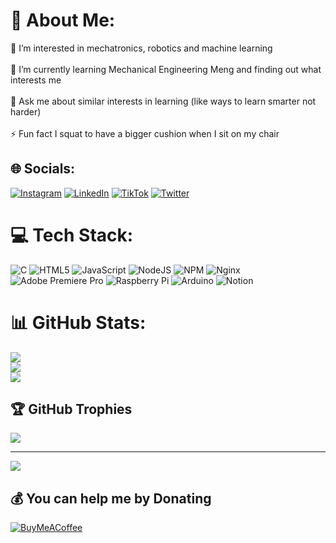 # 💫 About Me:
👀 I’m interested in mechatronics, robotics and machine learning<br><br>🌱 I’m currently learning Mechanical Engineering Meng and finding out what interests me<br><br>💬 Ask me about similar interests in learning (like ways to learn smarter not harder)<br><br>⚡ Fun fact I squat to have a bigger cushion when I sit on my chair


## 🌐 Socials:
[![Instagram](https://img.shields.io/badge/Instagram-%23E4405F.svg?logo=Instagram&logoColor=white)](https://instagram.com/eddiesemenov_) [![LinkedIn](https://img.shields.io/badge/LinkedIn-%230077B5.svg?logo=linkedin&logoColor=white)](https://linkedin.com/in/EddieSemenov) [![TikTok](https://img.shields.io/badge/TikTok-%23000000.svg?logo=TikTok&logoColor=white)](https://tiktok.com/@eddiesemenov) [![Twitter](https://img.shields.io/badge/Twitter-%231DA1F2.svg?logo=Twitter&logoColor=white)](https://twitter.com/SemenovEddie) 

# 💻 Tech Stack:
![C](https://img.shields.io/badge/c-%2300599C.svg?style=flat&logo=c&logoColor=white) ![HTML5](https://img.shields.io/badge/html5-%23E34F26.svg?style=flat&logo=html5&logoColor=white) ![JavaScript](https://img.shields.io/badge/javascript-%23323330.svg?style=flat&logo=javascript&logoColor=%23F7DF1E) ![NodeJS](https://img.shields.io/badge/node.js-6DA55F?style=flat&logo=node.js&logoColor=white) ![NPM](https://img.shields.io/badge/NPM-%23000000.svg?style=flat&logo=npm&logoColor=white) ![Nginx](https://img.shields.io/badge/nginx-%23009639.svg?style=flat&logo=nginx&logoColor=white) ![Adobe Premiere Pro](https://img.shields.io/badge/Adobe%20Premiere%20Pro-9999FF.svg?style=flat&logo=Adobe%20Premiere%20Pro&logoColor=white) ![Raspberry Pi](https://img.shields.io/badge/-RaspberryPi-C51A4A?style=flat&logo=Raspberry-Pi) ![Arduino](https://img.shields.io/badge/-Arduino-00979D?style=flat&logo=Arduino&logoColor=white) ![Notion](https://img.shields.io/badge/Notion-%23000000.svg?style=flat&logo=notion&logoColor=white)
# 📊 GitHub Stats:
![](https://github-readme-stats.vercel.app/api?username=EddieSemenov&theme=dark&hide_border=false&include_all_commits=true&count_private=true)<br/>
![](https://github-readme-streak-stats.herokuapp.com/?user=EddieSemenov&theme=dark&hide_border=false)<br/>
![](https://github-readme-stats.vercel.app/api/top-langs/?username=EddieSemenov&theme=dark&hide_border=false&include_all_commits=true&count_private=true&layout=compact)

## 🏆 GitHub Trophies
![](https://github-profile-trophy.vercel.app/?username=EddieSemenov&theme=discord&no-frame=true&no-bg=true&margin-w=4)

---
[![](https://visitcount.itsvg.in/api?id=EddieSemenov&icon=6&color=1)](https://visitcount.itsvg.in)

  ## 💰 You can help me by Donating
  [![BuyMeACoffee](https://img.shields.io/badge/Buy%20Me%20a%20Coffee-ffdd00?style=for-the-badge&logo=buy-me-a-coffee&logoColor=black)](https://buymeacoffee.com/EddieSem) 
